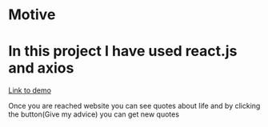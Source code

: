 # Motive
# In this project I have used react.js and axios

[Link to demo](https://motivations-quotes.netlify.app/)

Once you are reached website you can see quotes about life and by clicking the button(Give my advice) you can get new quotes
